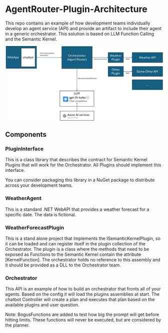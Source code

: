 # AgentRouter-Plugin-Architecture

This repo contains an example of how development teams individually develop an agent service (API) and provide an artifact to include their agent in a generic orchestrator.
This solution is based on LLM Function Calling and the Semantic Kernel.

![High Level Architecture](images/high%20level%20architecture.jpg)

## Components

### PluginInterface
This is a class library that describes the contract for Semantic Kernel Plugins that will work for the Orchestrator. All Plugins should implement this interface.

You can consider packaging this library in a NuGet package to distribute across your development teams.

### WeatherAgent
This is a standard .NET WebAPI that provides a weather forecast for a specific date. The data is fictional.

### WeatherForecastPlugin
This is a stand alone project that Implements the ISemanticKernelPlugin, so it can be loaded and can register itself in the plugin collection of the Orchestrator.
The plugin is a class where the methods that need to be exposed as Functions to the Semantic Kernel contain the attribute [KernelFunction].
The orchestrator holds no reference to this assembly and it should be provided as a DLL to the Orchestrator team.


### Orchestrator
This API is an example of how to build an orchestrator that fronts all of your agents.
Based on the config it will load the plugins assemblies at start.
The chatbot Controller will create a plan and executes that plan based on the available plugins and user question.

Note: BogusFunctions are added to test how big the prompt will get before hitting limits. These functions will never be executed, but are considered by the planner.